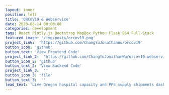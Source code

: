 ```yaml
---
layout: inner
position: left
title: 'ORCoV19 & Webservice'
date: 2020-08-14 00:00:00
categories: development
tags: React Plotly.js Bootstrap MapBox Python Flask BS4 Full-Stack
featured_image: '/img/posts/orcov19.png'
project_link:  'https://github.com/ChangYuJonathanWu/orcov19'
button_icon: 'github'
button_text: 'View Frontend Code'
project_link_2:  'https://github.com/ChangYuJonathanWu/orcov19-webservice'
button_icon_2: 'github'
button_text_2: 'View Backend Code'
project_link_3:  ''
button_icon_3: 'file'
button_text_3:  ''
lead_text: 'Live Oregon hospital capacity and PPE supply shipments dashboard in response to COVID-19.'
---
```

